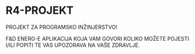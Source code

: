 # R4-PROJEKT

PROJEKT ZA PROGRAMSKO INŽINJERSTVO!

F&D ENERG-E APLIKACIJA KOJA VAM GOVORI KOLIKO MOŽETE POJESTI I/ILI POPITI TE VAS UPOZORAVA NA VAŠE ZDRAVLJE.
